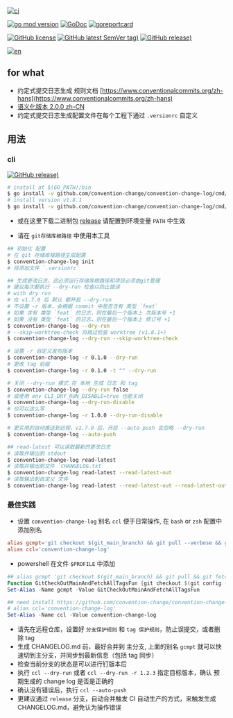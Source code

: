 [![ci](https://github.com/convention-change/convention-change-log/actions/workflows/ci.yml/badge.svg)](https://github.com/convention-change/convention-change-log/actions/workflows/ci.yml)

[![go mod version](https://img.shields.io/github/go-mod/go-version/convention-change/convention-change-log?label=go.mod)](https://github.com/convention-change/convention-change-log)
[![GoDoc](https://godoc.org/github.com/convention-change/convention-change-log?status.png)](https://godoc.org/github.com/convention-change/convention-change-log)
[![goreportcard](https://goreportcard.com/badge/github.com/convention-change/convention-change-log)](https://goreportcard.com/report/github.com/convention-change/convention-change-log)

[![GitHub license](https://img.shields.io/github/license/convention-change/convention-change-log)](https://github.com/convention-change/convention-change-log)
[![GitHub latest SemVer tag)](https://img.shields.io/github/v/tag/convention-change/convention-change-log)](https://github.com/convention-change/convention-change-log/tags)
[![GitHub release)](https://img.shields.io/github/v/release/convention-change/convention-change-log)](https://github.com/convention-change/convention-change-log/releases)

[![en](https://img.shields.io/badge/lang-en-blue.svg)](https://github.com/github.com/convention-change/convention-change-log/blob/main/README.md)

## for what

- 约定式提交日志生成 规则文档 [https://www.conventionalcommits.org/zh-hans](https://www.conventionalcommits.org/zh-hans)
- [语义化版本 2.0.0 zh-CN](https://semver.org/lang/zh-CN/)
- 约定式提交日志生成配置文件在每个工程下通过 `.versionrc` 自定义

## 用法

### cli

[![GitHub release)](https://img.shields.io/github/v/release/convention-change/convention-change-log)](https://github.com/convention-change/convention-change-log/releases)

```bash
# install at $(GO_PATH)/bin
$ go install -v github.com/convention-change/convention-change-log/cmd/convention-change-log@latest
# install version v1.8.1
$ go install -v github.com/convention-change/convention-change-log/cmd/convention-change-log@v1.8.3
````

- 或在这里下载二进制包 [release](https://github.com/convention-change/convention-change-log/releases)
  请配置到环境变量 `PATH` 中生效

- 请在 `git存储库根路径` 中使用本工具

```bash
## 初始化 配置
# 在 git 存储库根路径生成配置
$ convention-change-log init
# 将添加文件 `.versionrc`

## 生成更改日志，这必须运行存储库根路径和项目必须由git管理
# 建议每次都执行 --dry-run 检查以防止错误
# with dry run
# 在 v1.7.0 后 默认 都开启 --dry-run
# 不设置 -r 版本，会根据 commit 中是否含有 类型 `feat`
# 如果 含有 类型 `feat` 的日志，则在最后一个版本上 次版本号 +1
# 如果 没有 类型 `feat` 的日志，则在最后一个版本上 修订号 +1
$ convention-change-log --dry-run
# --skip-worktree-check 将跳过检查 worktree (v1.8.1+)
$ convention-change-log --dry-run --skip-worktree-check

# 设置 -r 自定义发布版本
$ convention-change-log -r 0.1.0 --dry-run
# 更改 tag 前缀
$ convention-change-log -r 0.1.0 -t "" --dry-run

# 关闭 --dry-run 模式 在 本地 生成 日志 和 tag
$ convention-change-log --dry-run false
# 或使用 env CLI_DRY_RUN_DISABLE=true 也能关闭
$ convention-change-log --dry-run-disable
# 也可以这么写
$ convention-change-log -r 1.0.0 --dry-run-disable

# 更实用的自动推送到远程，v1.7.0 后，开启 --auto-push 会忽略 --dry-run
$ convention-change-log --auto-push

## read-latest 可以读取最新的更改日志
# 读取并输出到 stdout
$ convention-change-log read-latest
# 读取并输出到文件 `CHANGELOG.txt`
$ convention-change-log read-latest --read-latest-out
# 读取输出到自定义 文件
$ convention-change-log read-latest --read-latest-out --read-latest-out-path CHANGELOG-1.txt
```

### 最佳实践

- 设置 `convention-change-log` 别名 `ccl` 便于日常操作, 在 `bash` or `zsh` 配置中添加别名

```rc
alias gcmpt='git checkout $(git_main_branch) && git pull --verbose && git fetch --tags'
alias ccl='convention-change-log'
```

- powershell 在文件 `$PROFILE` 中添加

```ps1
## alias gcmpt 'git checkout $(git_main_branch) && git pull && git fetch --tags'
Function GitCheckOutMainAndFetchAllTagsFun {git checkout $(git config --get init.defaultBranch) ; git pull --verbose; git fetch --tags}
Set-Alias -Name gcmpt -Value GitCheckOutMainAndFetchAllTagsFun

## need install https://github.com/convention-change/convention-change-log
# alias ccl='convention-change-log'
Set-Alias -Name ccl -Value convention-change-log
```

- 请先在远程仓库，设置好 `分支保护规则` 和 `tag 保护规则`，防止误提交，或者删除 tag
- 生成 CHANGELOG.md 前，最好合并到 主分支, 上面的别名 `gcmpt` 就可以快速切到主分支，并同步到最新信息（包括 tag 同步）
- 检查当前分支的状态是可以进行钉版本后
- 执行 `ccl --dry-run` 或者 `ccl --dry-run -r 1.2.3` 指定目标版本，确认 预期生成的 change log 是否是正确的
- 确认没有错误后，执行 `ccl --auto-push`
- 更建议通过 `release` 分支，自动合并触发 CI 自动生产的方式，来触发生成 CHANGELOG.md，避免认为操作错误

